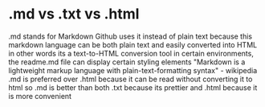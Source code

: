 # .md vs .txt vs .html
.md stands for Markdown
Github uses it instead of plain text because this markdown language can be both plain text and easily converted into HTML
in other words its a text-to-HTML conversion tool 
in certain environments, the readme.md file can display certain styling elements
"Markdown is a lightweight markup language with plain-text-formatting syntax" - wikipedia
.md is preferred over .html because it can be read without converting it to html
so .md is better than both .txt because its prettier and .html because it is more convenient 